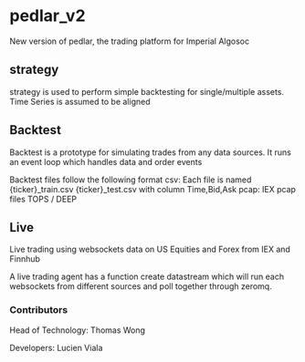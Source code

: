 # pedlar_v2
New version of pedlar, the trading platform for Imperial Algosoc 

## strategy 
strategy is used to perform simple backtesting for single/multiple assets. Time Series is assumed to be aligned 

## Backtest 
Backtest is a prototype for simulating trades from any data sources. It runs an event loop which handles data and order events 

Backtest files follow the following format 
csv: Each file is named {ticker}_train.csv {ticker}_test.csv with column Time,Bid,Ask
pcap: IEX pcap files TOPS / DEEP 

## Live 
Live trading using websockets data on US Equities and Forex from IEX and Finnhub  

A live trading agent has a function create datastream which will run each websockets from different sources and poll together through zeromq. 

### Contributors 

Head of Technology: Thomas Wong  

Developers: Lucien Viala 
